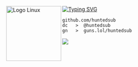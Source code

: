 [![Typing SVG](https://readme-typing-svg.herokuapp.com?font=Roboto+Mono&lines=HUNTEDSUB)](https://git.io/typing-svg)
<img src="https://www.svgrepo.com/show/448236/linux.svg" alt="Logo Linux" width="147" align="left">


```
github.com/huntedsub
dc   >  @huntedsub
gn   >  guns.lol/huntedsub
```

![](https://komarev.com/ghpvc/?username=huntedsub)
